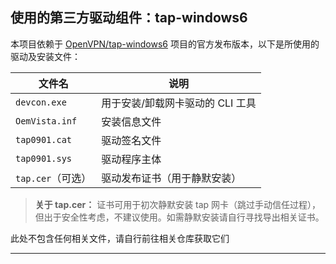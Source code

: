 ## 使用的第三方驱动组件：tap-windows6

本项目依赖于 [OpenVPN/tap-windows6](https://github.com/OpenVPN/tap-windows6) 项目的官方发布版本，以下是所使用的驱动及安装文件：

| 文件名           | 说明                             |
|------------------|----------------------------------|
| `devcon.exe`     | 用于安装/卸载网卡驱动的 CLI 工具 |
| `OemVista.inf`   | 安装信息文件                     |
| `tap0901.cat`    | 驱动签名文件                     |
| `tap0901.sys`    | 驱动程序主体                     |
| `tap.cer`（可选）| 驱动发布证书（用于静默安装）     |

> **关于 tap.cer：**
> 证书可用于初次静默安装 tap 网卡（跳过手动信任过程），但出于安全性考虑，不建议使用。如需静默安装请自行寻找导出相关证书。

此处不包含任何相关文件，请自行前往相关仓库获取它们

---
